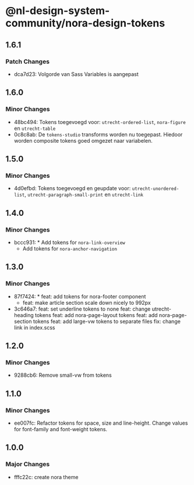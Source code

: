 # @nl-design-system-community/nora-design-tokens

## 1.6.1

### Patch Changes

- dca7d23: Volgorde van Sass Variables is aangepast

## 1.6.0

### Minor Changes

- 48bc494: Tokens toegevoegd voor: `utrecht-ordered-list`, `nora-figure` en `utrecht-table`
- 0c8c8ab: De `tokens-studio` transforms worden nu toegepast. Hiedoor worden composite tokens goed omgezet naar variabelen.

## 1.5.0

### Minor Changes

- 4d0efbd: Tokens toegevoegd en geupdate voor: `utrecht-unordered-list`, `utrecht-paragraph-small-print` en `utrecht-link`

## 1.4.0

### Minor Changes

- bccc931: \* Add tokens for `nora-link-overview`
  - Add tokens for `nora-anchor-navigation`

## 1.3.0

### Minor Changes

- 87f7424: \* feat: add tokens for nora-footer component
  - feat: make article section scale down nicely to 992px
- 3c646a7: feat: set underline tokens to none
  feat: change utrecht-heading tokens
  feat: add nora-page-layout tokens
  feat: add nora-page-section tokens
  feat: add large-vw tokens to separate files
  fix: change link in index.scss

## 1.2.0

### Minor Changes

- 9288cb6: Remove small-vw from tokens

## 1.1.0

### Minor Changes

- ee007fc: Refactor tokens for space, size and line-height.
  Change values for font-family and font-weight tokens.

## 1.0.0

### Major Changes

- fffc22c: create nora theme
